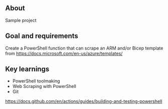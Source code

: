 ## About

Sample project

## Goal and requirements

Create a PowerShell function that can scrape an ARM and/or Bicep template from https://docs.microsoft.com/en-us/azure/templates/

## Key learnings

- PowerShell toolmaking
- Web Scraping with PowerShell
- Git


https://docs.github.com/en/actions/guides/building-and-testing-powershell

